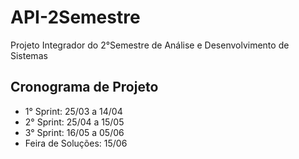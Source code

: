 # API-2Semestre
Projeto Integrador do 2°Semestre de Análise e Desenvolvimento de Sistemas

 ## Cronograma de Projeto
 - 1° Sprint: 25/03 a 14/04
 - 2° Sprint: 25/04 a 15/05
 - 3° Sprint: 16/05 a 05/06
 - Feira de Soluções: 15/06
